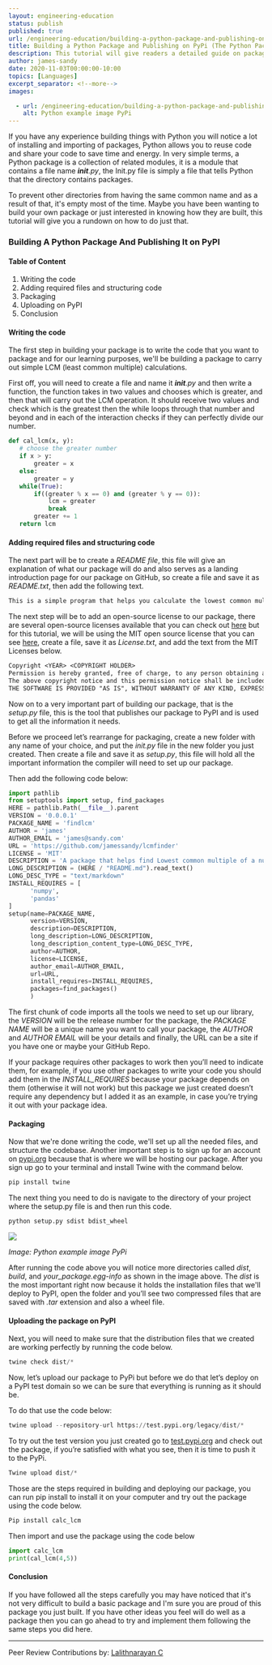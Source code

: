 ```yaml
---
layout: engineering-education
status: publish
published: true
url: /engineering-education/building-a-python-package-and-publishing-on-pypi/
title: Building a Python Package and Publishing on PyPi (The Python Package Index)
description: This tutorial will give readers a detailed guide on packages in Python and how to build one, it will take them through how to write their code, structure it, package it, and finally how to publish it on PyPI for their general python community.
author: james-sandy
date: 2020-11-03T00:00:00-10:00
topics: [Languages]
excerpt_separator: <!--more-->
images:

  - url: /engineering-education/building-a-python-package-and-publishing-on-pypi/hero.jpg
    alt: Python example image PyPi
---
```

If you have any experience building things with Python you will notice a lot of installing and importing of packages, Python allows you to reuse code and share your code to save time and energy. In very simple terms, a Python package is a collection of related modules, it is a module that contains a file name *__init__.py*, the Init.py file is simply a file that tells Python that the directory contains packages.
<!--more-->
To prevent other directories from having the same common name and as a result of that, it's empty most of the time. Maybe you have been wanting to build your own package or just interested in knowing how they are built, this tutorial will give you a rundown on how to do just that.

### Building A Python Package And Publishing It on PyPI
#### Table of Content
1. Writing the code
2. Adding required files and structuring code
3. Packaging
4. Uploading on PyPI
5. Conclusion

#### Writing the code
The first step in building your package is to write the code that you want to package and for our learning purposes, we'll be building a package to carry out simple LCM (least common multiple) calculations.

First off, you will need to create a file and name it *__init__.py* and then write a function, the function takes in two values and chooses which is greater, and then that will carry out the LCM operation. It should receive two values and check which is the greatest then the while loops through that number and beyond and in each of the interaction checks if they can perfectly divide our number.

```python
def cal_lcm(x, y):
   # choose the greater number
   if x > y:
       greater = x
   else:
       greater = y
   while(True):
       if((greater % x == 0) and (greater % y == 0)):
           lcm = greater
           break
       greater += 1
   return lcm
```

#### Adding required files and structuring code
The next part will be to create a *README file*, this file will give an explanation of what our package will do and also serves as a landing introduction page for our package on GitHub, so create a file and save it as *README.txt*, then add the following text.

```txt
This is a simple program that helps you calculate the lowest common multiple of two numbers.
```

The next step will be to add an open-source license to our package, there are several open-source licenses available that you can check out [here]( https://opensource.org/licenses) but for this tutorial, we will be using the MIT open source license that you can see [here](https://opensource.org/licenses/MIT), create a file, save it as *License.txt*, and add the text from the MIT Licenses below.

```txt
Copyright <YEAR> <COPYRIGHT HOLDER>
Permission is hereby granted, free of charge, to any person obtaining a copy of this software and associated documentation files (the "Software"), to deal in the Software without restriction, including without limitation the rights to use, copy, modify, merge, publish, distribute, sublicense, and/or sell copies of the Software, and to permit persons to whom the Software is furnished to do so, subject to the following conditions:
The above copyright notice and this permission notice shall be included in all copies or substantial portions of the Software.
THE SOFTWARE IS PROVIDED "AS IS", WITHOUT WARRANTY OF ANY KIND, EXPRESS OR IMPLIED, INCLUDING BUT NOT LIMITED TO THE WARRANTIES OF MERCHANTABILITY, FITNESS FOR A PARTICULAR PURPOSE AND NONINFRINGEMENT. IN NO EVENT SHALL THE AUTHORS OR COPYRIGHT HOLDERS BE LIABLE FOR ANY CLAIM, DAMAGES OR OTHER LIABILITY, WHETHER IN AN ACTION OF CONTRACT, TORT OR OTHERWISE, ARISING FROM, OUT OF OR IN CONNECTION WITH THE SOFTWARE OR THE USE OR OTHER DEALINGS IN THE SOFTWARE.
```

Now on to a very important part of building our package, that is the *setup.py* file, this is the tool that publishes our package to PyPI and is used to get all the information it needs.

Before we proceed let’s rearrange for packaging, create a new folder with any name of your choice, and put the *init.py* file in the new folder you just created. Then create a file and save it as *setup.py*, this file will hold all the important information the compiler will need to set up our package.

Then add the following code below:

```python
import pathlib
from setuptools import setup, find_packages
HERE = pathlib.Path(__file__).parent
VERSION = '0.0.0.1'
PACKAGE_NAME = 'findlcm'
AUTHOR = 'james'
AUTHOR_EMAIL = 'james@sandy.com'
URL = 'https://github.com/jamessandy/lcmfinder'
LICENSE = 'MIT'
DESCRIPTION = 'A package that helps find Lowest common multiple of a number'
LONG_DESCRIPTION = (HERE / "README.md").read_text()
LONG_DESC_TYPE = "text/markdown"
INSTALL_REQUIRES = [
      'numpy',
      'pandas'
]
setup(name=PACKAGE_NAME,
      version=VERSION,
      description=DESCRIPTION,
      long_description=LONG_DESCRIPTION,
      long_description_content_type=LONG_DESC_TYPE,
      author=AUTHOR,
      license=LICENSE,
      author_email=AUTHOR_EMAIL,
      url=URL,
      install_requires=INSTALL_REQUIRES,
      packages=find_packages()
      )
```

The first chunk of code imports all the tools we need to set up our library, the *VERSION* will be the release number for the package, the *PACKAGE NAME* will be a unique name you want to call your package, the *AUTHOR* and *AUTHOR EMAIL* will be your details and finally, the URL can be a site if you have one or maybe your GitHub Repo.

If your package requires other packages to work then you’ll need to indicate them, for example, if you use other packages to write your code you should add them in the *INSTALL_REQUIRES* because your package depends on them (otherwise it will not work) but this package we just created doesn’t require any dependency but I added it as an example, in case you’re trying it out with your package idea.

#### Packaging
Now that we're done writing the code, we'll set up all the needed files, and structure the codebase. Another important step is to sign up for an account on [pypi.org](pypi.org) because that is where we will be hosting our package. After you sign up go to your terminal and install Twine with the command below.

```python
pip install twine
```

The next thing you need to do is navigate to the directory of your project where the setup.py file is and then run this code.

```python
python setup.py sdist bdist_wheel
```

![](/engineering-education/building-a-python-package-and-publishing-on-pypi/img.jpg)

*Image: Python example image PyPi*

After running the code above you will notice more directories called *dist*, *build*, and *your_package.egg-info* as shown in the image above. The *dist* is the most important right now because it holds the installation files that we'll deploy to PyPI, open the folder and you’ll see two compressed files that are saved with *.tar* extension and also a wheel file.

#### Uploading the package on PyPI
Next, you will need to make sure that the distribution files that we created are working perfectly by running the code below.

```python
twine check dist/*
```

Now, let’s upload our package to PyPi but before we do that let’s deploy on a PyPI test domain so we can be sure that everything is running as it should be.

To do that use the code below:

```python
twine upload --repository-url https://test.pypi.org/legacy/dist/*
```

To try out the test version you just created go to [test.pypi.org](https://test.pypi.org/) and check out the package, if you’re satisfied with what you see, then it is time to push it to the PyPi.

```python
Twine upload dist/*
```

Those are the steps required in building and deploying our package, you can run pip install <package name> to install it on your computer and try out the package using the code below.

```python
Pip install calc_lcm
```

Then import and use the package using the code below

```python
import calc_lcm
print(cal_lcm(4,5))
```

#### Conclusion
If you have followed all the steps carefully you may have noticed that it's not very difficult to build a basic package and I'm sure you are proud of this package you just built. If you have other ideas you feel will do well as a package then you can go ahead to try and implement them following the same steps you did here.

---
Peer Review Contributions by: [Lalithnarayan C](/engineering-education/authors/lalithnarayan-c/)
